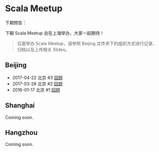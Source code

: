# Scala Meetup

下期预告：

下期 Scala Meetup 会在上海举办，大家一起期待！

> 后面举办 Scala Meetup，请参照 Beijing 文件夹下的组织方式进行记录、归档以及上传相关 Slides。

## Beijing

- 2017-04-22 北京 #3 [回顾](https://github.com/scalacn/scala-meetup/blob/master/Beijing/2017-04-22/README.md)
- 2017-03-26 北京 #2 [回顾](https://github.com/scalacn/scala-meetup/blob/master/Beijing/2017-03-26/README.md)
- 2016-01-17 北京 #1 [回顾](https://github.com/scalacn/scala-meetup/blob/master/Beijing/2016-01-17/README.md)


## Shanghai

Coming soon.

## Hangzhou

Coming soon.
